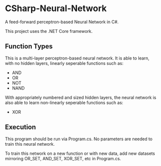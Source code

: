 # CSharp-Neural-Network
A feed-forward perceptron-based Neural Network in C#.

This project uses the .NET Core framework.

## Function Types
This is a multi-layer perceptron-based neural network. It is able to learn, with no hidden layers, linearly seperable functions such as:
* AND
* OR
* NOT
* NAND

With appropriately numbered and sized hidden layers, the neural network is also able to learn non-linearly seperable functions such as:
* XOR

## Execution
This program should be run via Program.cs. No parameters are needed to train this neural network.

To train this network on a new function or with new data, add new datasets mirroring OR_SET, AND_SET, XOR_SET, etc in Program.cs.
